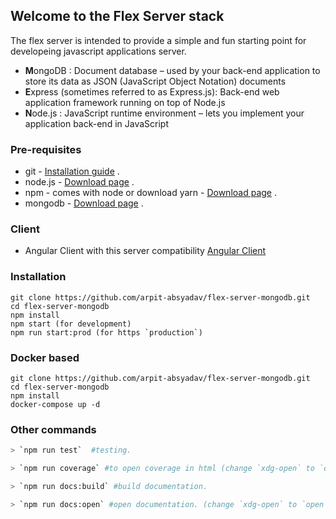 ## Welcome to the Flex Server stack

The flex server is intended to provide a simple and fun starting point for developeing javascript applications server.

- **M**ongoDB : Document database – used by your back-end application to store its data as JSON (JavaScript Object Notation) documents
- **E**xpress (sometimes referred to as Express.js): Back-end web application framework running on top of Node.js
- **N**ode.js : JavaScript runtime environment – lets you implement your application back-end in JavaScript

### Pre-requisites

- git - [Installation guide](https://www.linode.com/docs/development/version-control/how-to-install-git-on-linux-mac-and-windows/) .
- node.js - [Download page](https://nodejs.org/en/download/) .
- npm - comes with node or download yarn - [Download page](https://yarnpkg.com/lang/en/docs/install) .
- mongodb - [Download page](https://www.mongodb.com/download-center/community) .

### Client

- Angular Client with this server compatibility
  [Angular Client](https://github.com/arpit-absyadav/flex-angular)

### Installation

```
git clone https://github.com/arpit-absyadav/flex-server-mongodb.git
cd flex-server-mongodb
npm install
npm start (for development)
npm run start:prod (for https `production`)
```

### Docker based

```
git clone https://github.com/arpit-absyadav/flex-server-mongodb.git
cd flex-server-mongodb
npm install
docker-compose up -d
```

### Other commands

```bash
> `npm run test`  #testing.

> `npm run coverage` #to open coverage in html (change `xdg-open` to `open` for mac).

> `npm run docs:build` #build documentation.

> `npm run docs:open` #open documentation. (change `xdg-open` to `open` for mac)
```
